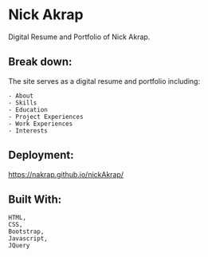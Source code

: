 # Nick Akrap

Digital Resume and Portfolio of Nick Akrap.

## Break down:

The site serves as a digital resume and portfolio including:
```
- About
- Skills
- Education
- Project Experiences
- Work Experiences
- Interests
```

## Deployment:

https://nakrap.github.io/nickAkrap/


## Built With:
```
HTML,
CSS,
Bootstrap,
Javascript,
JQuery
```
